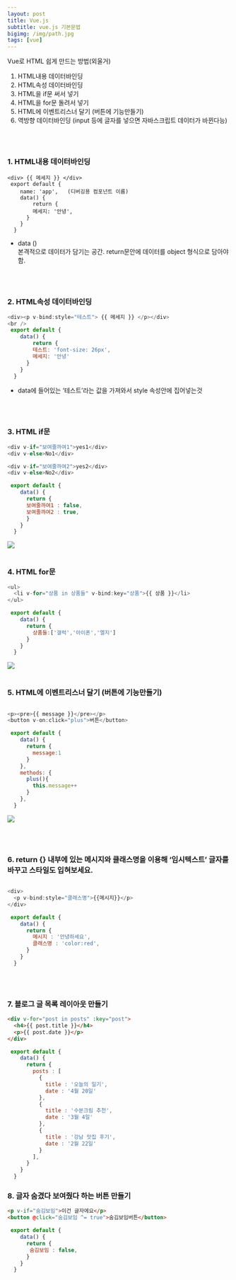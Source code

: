 ```yaml
---
layout: post
title: Vue.js
subtitle: vue.js 기본문법
bigimg: /img/path.jpg
tags: [vue]
---
```




Vue로 HTML 쉽게 만드는 방법(외울거)
<br />
1. HTML내용 데이터바인딩<br />
2. HTML속성 데이터바인딩<br />
3. HTML을 if문 써서 넣기<br />
4. HTML을 for문 돌려서 넣기<br />
5. HTML에 이벤트리스너 달기 (버튼에 기능만들기)<br />
6. 역방향 데이터바인딩 (input 등에 글자를 넣으면 자바스크립트 데이터가 바뀐다능)<br />


<br /><br />

### 1. HTML내용 데이터바인딩
```
<div> {{ 메세지 }} </div> 
 export default {
    name: 'app',   (디버깅용 컴포넌트 이름)
    data() {
        return {
        메세지: '안녕',
      }
    }
  }
```
* data ()  
 본격적으로 데이터가 담기는 공간. 
 return문안에 데이터를 object 형식으로 담아야함.

<br /><br />

### 2. HTML속성 데이터바인딩
``` javascript
<div><p v-bind:style="테스트"> {{ 메세지 }} </p></div> 
<br />
 export default {
    data() {
        return {
        테스트: 'font-size: 26px',
        메세지: '안녕'
      }
    }
  }
```
* data에 들어있는 ‘테스트’라는 값을 가져와서 style 속성안에 집어넣는것

<br /><br />

### 3. HTML if문
``` javascript
<div v-if="보여줄까여1">yes1</div>
<div v-else>No1</div>

<div v-if="보여줄까여2">yes2</div>
<div v-else>No2</div>

 export default {
    data() {
      return {
      보여줄까여1 : false,
      보여줄까여2 : true,
      }
    }
  }
```
<img src="https://jungma.github.io/img/if-else.PNG" align="center" />
<br /><br />

### 4. HTML for문
``` javascript
<ul>
  <li v-for="상품 in 상품들" v-bind:key="상품">{{ 상품 }}</li>
</ul>

 export default {
    data() {
      return {
        상품들:['갤럭','아이폰','엘지']
      }
    }
  }
```
<img src="https://jungma.github.io/img/for.PNG" align="center" />
<br /><br />

### 5. HTML에 이벤트리스너 달기 (버튼에 기능만들기)
``` javascript

<p><pre>{{ message }}</pre></p>
<button v-on:click="plus">버튼</button>

 export default {
    data() {
      return {
        message:1
      }
    },
    methods: {
      plus(){
        this.message++
      }
    },
  }
```
<img src="https://jungma.github.io/img/function.PNG" align="center" />

<br /><br />

### 6. return {} 내부에 있는 메시지와 클래스명을 이용해 ‘임시텍스트’ 글자를 바꾸고 스타일도 입혀보세요.

``` javascript

<div>
  <p v-bind:style="클래스명">{{메시지}}</p>
</div>

 export default {
    data() {
      return {
        메시지 : '안녕하세요',
        클래스명 : 'color:red',
      }
    }
  }


```

<br /><br />

### 7. 블로그 글 목록 레이아웃 만들기

``` html
<div v-for="post in posts" :key="post">
  <h4>{{ post.title }}</h4>
  <p>{{ post.date }}</p>
</div>
```

``` javascript
 export default {
    data() {
      return {
        posts : [
          {
            title : '오늘의 일기',
            date : '4월 20일'
          },
          {
            title : '수분크림 추천',
            date : '3월 4일'
          },
          {
            title : '강남 맛집 후기',
            date : '2월 22일'
          }
        ],
      }
    }
  }
```


### 8. 글자 숨겼다 보여줬다 하는 버튼 만들기

``` html
<p v-if="숨김보임">이건 글자에요</p>
<button @click="숨김보임 ^= true">숨김보임버튼</button>
```

``` javascript
 export default {
    data() {
      return {
       숨김보임 : false,
      }
    }
  }
```



